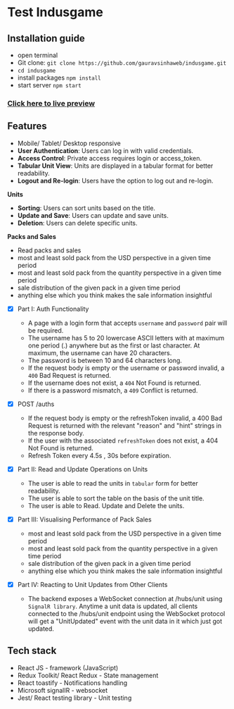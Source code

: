 # Test Indusgame
## Installation guide

- open terminal
- Git clone: `git clone https://github.com/gauravsinhaweb/indusgame.git`
- `cd indusgame`
- install packages `npm install`
- start server `npm start`

### **[Click here to live preview](https://indusgame.vercel.app/login)**

## Features
- Mobile/ Tablet/ Desktop responsive
- **User Authentication**: Users can log in with valid credentials.
- **Access Control**: Private access requires login or access_token.
- **Tabular Unit View**: Units are displayed in a tabular format for better readability.
- **Logout and Re-login**: Users have the option to log out and re-login.

**Units**
- **Sorting**: Users can sort units based on the title.
- **Update and Save**: Users can update and save units.
- **Deletion**: Users can delete specific units.

**Packs and Sales**
- Read packs and sales
- most and least sold pack from the USD perspective in a given time period
- most and least sold pack from the quantity perspective in a given time period
- sale distribution of the given pack in a given time period
- anything else which you think makes the sale information insightful



- [x] Part I: Auth Functionality
    -  A page with a login form that accepts `username` and `password` pair will be required.
    - The username has 5 to 20 lowercase ASCII letters with at maximum one period (.) anywhere but as the first or last character. At maximum, the username can have 20 characters.
    - The password is between 10 and 64 characters long.
    - If the request body is empty or the username or password invalid, a `400` Bad Request is returned.
    - If the username does not exist, a `404` Not Found is returned.
    - If there is a password mismatch, a `409` Conflict is returned.
   
- [x] POST /auths
    -  If the request body is empty or the refreshToken invalid, a 400 Bad Request is returned with the relevant "reason" and "hint" strings in the response body.
    - If the user with the associated `refreshToken` does not exist, a 404 Not Found is returned.
    - Refresh Token every 4.5s , 30s before expiration.
   
- [x] Part II: Read and Update Operations on Units
    - The user is able to read the units in `tabular` form for better readability.
    - The user is able to sort the table on the basis of the unit title.
    - The user is able to Read. Update and Delete the units.
- [x] Part III: Visualising Performance of Pack Sales
    - most and least sold pack from the USD perspective in a given time period
    - most and least sold pack from the quantity perspective in a given time period
    - sale distribution of the given pack in a given time period
    - anything else which you think makes the sale information insightful

- [x] Part IV:  Reacting to Unit Updates from Other Clients
    - The backend exposes a WebSocket connection at /hubs/unit using `SignalR library`. Anytime a unit data is updated, all clients connected to the /hubs/unit endpoint using the WebSocket protocol will get a "UnitUpdated" event with the unit data in it which just got updated.
    
## Tech stack
- React JS - framework (JavaScript)
- Redux Toolkit/ React Redux - State management
- React toastify - Notifications handling
- Microsoft signalIR - websocket
- Jest/ React testing library - Unit testing

